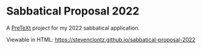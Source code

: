 # Sabbatical Proposal 2022

A [PreTeXt](https://pretextbook.org) project for my 2022 sabbatical application.

Viewable in HTML: <https://stevenclontz.github.io/sabbatical-proposal-2022>
